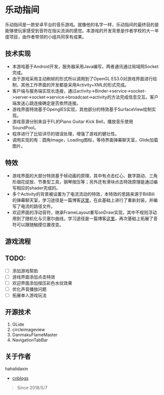 # 乐动指间
乐动指间是一款安卓平台的音乐游戏。就像他的名字一样，乐动指间的最终目的是能够使玩家感受到音符在指尖流淌的感觉。本游戏的开发背景是作者学校的大一年度项目，由作者带领的小组共同享有成果。

## 技术实现
* 本游戏基于Android开发，服务器采用Java编写，两者通讯通过局域网Socket完成。
* 由于游戏采用主动刷帧的形式所以调用到了OpenGL ES3.0对游戏界面进行绘制，其他工作界面的开发都是采用Activity+XML的形式完成。
* 客户端与服务端实现长连接，通过activity->Binder->service->socket->server->socket->service->broadcast->activity的方法完成信息交互。客户端发送心跳连接确定是否依然连接。
* 游戏界面特效基于OpenglES实现，其他部分的特效基于SurfaceView绘制实现。
* 游戏音源分别来自于FL的Piano Guitar Kick Bell，播放音乐使用SoundPool。
* 程序进行了比较详尽的错误处理，增强了游戏的健壮性。
* 调用实现的有：圆角Image，Loading图标，等待界面弹幕聊天室，Glide加载图片。

## 特效
* 游戏界面的大部分特效基于帧动画的原理，其中有点击红心、数字跳动、三角形烟花绽放、节奏型工具，钢琴按压等；另外还有滑块点击特效原理是通过编写相应的shader完成的。
* 多个Activity的背景被设置为了电流流动的特效，本特效的思路来源于BiliBili的弹幕聊天室，学习途径是一篇博客[这里]("")，在此基础上进行了重新封装，并编写了电流的路径文件。
* 欢迎界面的浮动音符，继承FrameLayout重写onDraw实现，其中不规则浮动用到了随机化与贝塞尔曲线，学习途径是一篇博客[这里]("")，再次基础上拓展了音符可以跟随触摸位置改变。

## 游戏流程

## TODO:
- [ ] 添加游戏帮助
- [ ] 游戏界面添加点击特效
- [ ] 欢迎界面添加按压彩色水纹效果
- [ ] 优化声音播放问题
- [ ] 拓展单人游戏玩法

## 开源技术
1) GLide
2) circleimageview
3) DanmakuFlameMaster
4) NavigationTabBar


## 关于作者
hahalidaxin
* [cnblogs]("http://www.cnblogs.com/lidaxin/")

> Since 2018/5/7
